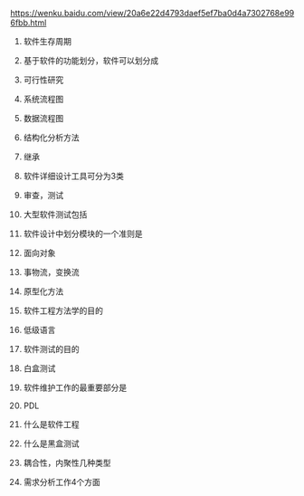 https://wenku.baidu.com/view/20a6e22d4793daef5ef7ba0d4a7302768e996fbb.html

1. 软件生存周期
2. 基于软件的功能划分，软件可以划分成
3. 可行性研究
4. 系统流程图
5. 数据流程图
6. 结构化分析方法
7. 继承 
8. 软件详细设计工具可分为3类
9. 审查，测试
10. 大型软件测试包括

1. 软件设计中划分模块的一个准则是
2. 面向对象
3.  事物流，变换流
4. 原型化方法
5. 软件工程方法学的目的
6. 低级语言
7. 软件测试的目的
8. 白盒测试
9. 软件维护工作的最重要部分是
10. PDL

1.  什么是软件工程
2. 什么是黑盒测试
3. 耦合性，内聚性几种类型
4. 需求分析工作4个方面